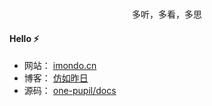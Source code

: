 <!--
### Hi there 👋

<!--
**one-pupil/one-pupil** is a ✨ _special_ ✨ repository because its `README.md` (this file) appears on your GitHub profile.

Here are some ideas to get you started:

- 🔭 I’m currently working on ...
- 🌱 I’m currently learning ...
- 👯 I’m looking to collaborate on ...
- 🤔 I’m looking for help with ...
- 💬 Ask me about ...
- 📫 How to reach me: ...
- 😄 Pronouns: ...
- ⚡ Fun fact: ...
<img align="center" src="https://github-readme-stats.vercel.app/api?username=one-pupil&show_icons=true&hide_title=true&theme=vue" />
-->

<div align="center">
<!--   <a href="https://imondo.cn" target="_blank"><img src="https://imondo.cn/files/logo.png"></a> -->
  <br>
	<p>多听，多看，多思</p>
</div>

#### Hello ⚡

- 网站： [imondo.cn](https://imondo.cn)
- 博客： [仿如昨日](https://www.yuque.com/mondo/docs)
- 源码： [one-pupil/docs](https://github.com/one-pupil/docs)
